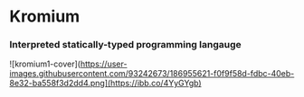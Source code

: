 # Kromium
### Interpreted statically-typed programming langauge
![kromium1-cover](https://user-images.githubusercontent.com/93242673/186955621-f0f9f58d-fdbc-40eb-8e32-ba558f3d2dd4.png](https://ibb.co/4YyGYgb)
